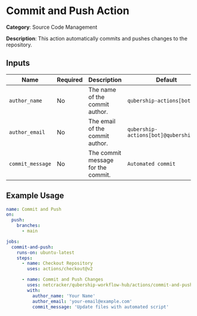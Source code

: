 # Commit and Push Action

**Category**: Source Code Management

**Description**: This action automatically commits and pushes changes to the repository.

## Inputs

| Name             | Required  | Description                                                   | Default                |
|------------------|-----------|---------------------------------------------------------------|------------------------|
| `author_name`    | No        | The name of the commit author.                                | `qubership-actions[bot]`       |
| `author_email`   | No        | The email of the commit author.                               | `qubership-actions[bot]@qubership.com`   |
| `commit_message` | No        | The commit message for the commit.                           | `Automated commit`     |

## Example Usage

```yaml
name: Commit and Push
on:
  push:
    branches:
      - main

jobs:
  commit-and-push:
    runs-on: ubuntu-latest
    steps:
      - name: Checkout Repository
        uses: actions/checkout@v2

      - name: Commit and Push Changes
        uses: netcracker/qubership-workflow-hub/actions/commit-and-push@main
        with:
          author_name: 'Your Name'
          author_email: 'your-email@example.com'
          commit_message: 'Update files with automated script'

